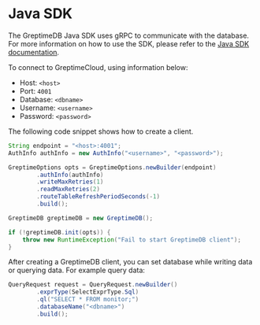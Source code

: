 # Java SDK

The GreptimeDB Java SDK uses gRPC to communicate with the database. For more information on how to use the SDK, please refer to the [Java SDK documentation](https://docs.greptime.com/user-guide/clients/sdk-libraries/java).

To connect to GreptimeCloud, using information below:

- Host: `<host>`
- Port: `4001`
- Database: `<dbname>`
- Username: `<username>`
- Password: `<password>`

The following code snippet shows how to create a client.

```java
String endpoint = "<host>:4001";
AuthInfo authInfo = new AuthInfo("<username>", "<password>");

GreptimeOptions opts = GreptimeOptions.newBuilder(endpoint)
        .authInfo(authInfo)
        .writeMaxRetries(1)
        .readMaxRetries(2)
        .routeTableRefreshPeriodSeconds(-1)
        .build();

GreptimeDB greptimeDB = new GreptimeDB();

if (!greptimeDB.init(opts)) {
    throw new RuntimeException("Fail to start GreptimeDB client");
}
```

After creating a GreptimeDB client, you can set database while writing data or querying data. For example query data:

```java
QueryRequest request = QueryRequest.newBuilder()
        .exprType(SelectExprType.Sql)
        .ql("SELECT * FROM monitor;")
        .databaseName("<dbname>")
        .build();
```
